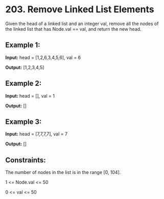 # 203. Remove Linked List Elements

Given the head of a linked list and an integer val, 
remove all the nodes of the linked list that has Node.val == val, and return the new head.

 

## Example 1:


**Input:** head = [1,2,6,3,4,5,6], val = 6

**Output:** [1,2,3,4,5]

## Example 2:

**Input:** head = [], val = 1

**Output:** []

## Example 3:

**Input:** head = [7,7,7,7], val = 7

**Output:** []
 

## Constraints:

The number of nodes in the list is in the range [0, 104].

1 <= Node.val <= 50

0 <= val <= 50
